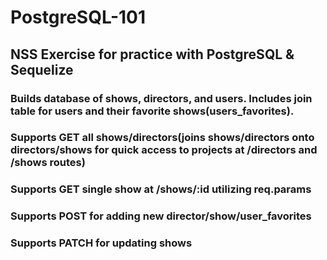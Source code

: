 # PostgreSQL-101

## NSS Exercise for practice with PostgreSQL & Sequelize

### Builds database of shows, directors, and users. Includes join table for users and their favorite shows(users_favorites).
### Supports GET all shows/directors(joins shows/directors onto directors/shows for quick access to projects at /directors and /shows routes)

### Supports GET single show at /shows/:id utilizing req.params

### Supports POST for adding new director/show/user_favorites

### Supports PATCH for updating shows